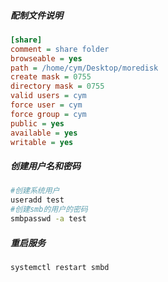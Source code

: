 <!--
 * @Author: 程英明
 * @Date: 2022-07-09 16:25:18
 * @LastEditTime: 2022-07-25 10:07:15
 * @LastEditors: 程英明
 * @Description:
 * @FilePath: \doc-man\docs\software\samba\config.md
 * QQ:504875043@qq.com
-->
##### 配制文件说明
```ini
[share]
comment = share folder
browseable = yes
path = /home/cym/Desktop/moredisk
create mask = 0755
directory mask = 0755
valid users = cym
force user = cym
force group = cym
public = yes
available = yes
writable = yes
```
##### 创建用户名和密码
```sh
#创建系统用户
useradd test
#创建smb的用户的密码
smbpasswd -a test 
```
##### 重启服务
```sh
systemctl restart smbd
```
